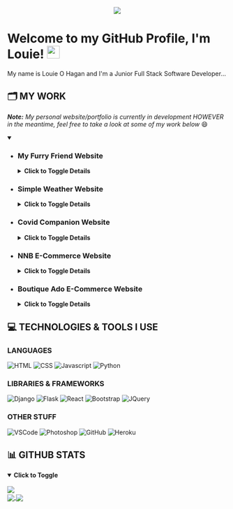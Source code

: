 <p align="center">
  <img src="https://media.giphy.com/media/xUA7aVWGYlUWCpzT7W/giphy.gif">
</p>

# Welcome to my GitHub Profile, I'm Louie! <img src="https://github.com/TheDudeThatCode/TheDudeThatCode/blob/master/Assets/Hi.gif" width="29px">

My name is Louie O Hagan and I'm a Junior Full Stack Software Developer...

## 🗂️ MY WORK
***Note:** My personal website/portfolio is currently in development HOWEVER in the meantime, feel free to take a look at some of my work below* 😄
<details open>
<summary></summary>
  <ul>
    <li>
      <h3>My Furry Friend Website</h3>
      <details>
        <summary><b>Click to Toggle Details</b></summary>
          <br>
          <a href="https://github.com/LouieOHagan/My-Furry-Friend-Website">
            <img align="center" src="https://github-readme-stats.vercel.app/api/pin/?username=LouieOHagan&repo=My-Furry-Friend-Website&theme=dark" />
          </a>
          <br>
          <a href="https://louieohagan.github.io/My-Furry-Friend-Website/">
            <img src="https://img.shields.io/badge/Check_Out-Live_Page-blueviolet?style=for-the-badge&color=0094d0"/>
          </a>
      </details>
    </li>
    <li>
      <h3>Simple Weather Website</h3>
      <details>
        <summary><b>Click to Toggle Details</b></summary>
          <br>
          <a href="https://github.com/LouieOHagan/Simple-Weather-Website">
            <img align="center" src="https://github-readme-stats.vercel.app/api/pin/?username=LouieOHagan&repo=Simple-Weather-Website&theme=dark" />
          </a>
          <br>
          <a href="https://louieohagan.github.io/Simple-Weather-Website/">
            <img src="https://img.shields.io/badge/Check_Out-Live_Page-blueviolet?style=for-the-badge&color=0094d0"/>
          </a>
      </details>
    </li>
    <li>
      <h3>Covid Companion Website</h3>
      <details>
        <summary><b>Click to Toggle Details</b></summary>
          <br>
          <a href="https://github.com/LouieOHagan/Covid-Companion-Website">
            <img align="center" src="https://github-readme-stats.vercel.app/api/pin/?username=LouieOHagan&repo=Covid-Companion-Website&theme=dark" />
          </a> 
          <br>
          <a href="https://covid-companion.herokuapp.com/">
            <img src="https://img.shields.io/badge/Check_Out-Live_Page-blueviolet?style=for-the-badge&color=0094d0"/>
          </a>
      </details>
    </li>
    <li>
      <h3>NNB E-Commerce Website</h3>
      <details>
        <summary><b>Click to Toggle Details</b></summary>
        <br>
          <a href="https://github.com/LouieOHagan/NNB-E-Commerce-Website">
            <img align="center" src="https://github-readme-stats.vercel.app/api/pin/?username=LouieOHagan&repo=NNB-E-Commerce-Website&theme=dark" />
          </a> 
          <br>
          <a href="https://nnb-store.herokuapp.com/">
            <img src="https://img.shields.io/badge/Check_Out-Live_Page-blueviolet?style=for-the-badge&color=0094d0"/>
          </a>
      </details>
    </li>
    <li>
      <h3>Boutique Ado E-Commerce Website</h3>
      <details>
        <summary><b>Click to Toggle Details</b></summary>
          <br>
          <a href="https://github.com/LouieOHagan/boutique_ado_v1">
            <img align="center" src="https://github-readme-stats.vercel.app/api/pin/?username=LouieOHagan&repo=boutique_ado_v1&theme=dark" />
          </a> 
          <br>
          <a href="https://boutique-ado-website.herokuapp.com/">
            <img src="https://img.shields.io/badge/Check_Out-Live_Page-blueviolet?style=for-the-badge&color=0094d0"/>
          </a>
      </details>
    </li>
  </ul>
</details>

## 💻 TECHNOLOGIES & TOOLS I USE
### LANGUAGES
![HTML](https://img.shields.io/badge/HTML-Language-orange?style=for-the-badge&logo=html5&logoColor=d54f2a&color=d54f2a)
![CSS](https://img.shields.io/badge/CSS-Language-orange?style=for-the-badge&logo=css3&logoColor=d54f2a&color=d54f2a)
![Javascript](https://img.shields.io/badge/Javascript-Language-orange?style=for-the-badge&logo=javascript&logoColor=d54f2a&color=d54f2a)
![Python](https://img.shields.io/badge/Python-Language-orange?style=for-the-badge&logo=python&logoColor=d54f2a&color=d54f2a)

### LIBRARIES & FRAMEWORKS
![Django](https://img.shields.io/badge/Django-Framework-blueviolet?style=for-the-badge&logo=django&logoColor=d85094&color=d85094)
![Flask](https://img.shields.io/badge/Flask-Framework-blueviolet?style=for-the-badge&logo=flask&logoColor=d85094&color=d85094)
![React](https://img.shields.io/badge/React_(Still_learning)-Library-blueviolet?style=for-the-badge&logo=react&logoColor=f1d91a&color=f1d91a)
![Bootstrap](https://img.shields.io/badge/Bootstrap-Library-blueviolet?style=for-the-badge&logo=bootstrap&logoColor=f1d91a&color=f1d91a)
![JQuery](https://img.shields.io/badge/JQuery-Library-blueviolet?style=for-the-badge&logo=jquery&logoColor=f1d91a&color=f1d91a)

### OTHER STUFF
![VSCode](https://img.shields.io/badge/VSCode-Other-blue?style=for-the-badge&logo=visual-studio&logoColor=0094d0&color=0094d0)
![Photoshop](https://img.shields.io/badge/Photoshop-Other-blue?style=for-the-badge&logo=adobe-photoshop&logoColor=0094d0&color=0094d0)
![GitHub](https://img.shields.io/badge/GitHub-Other-blue?style=for-the-badge&logo=github&logoColor=0094d0&color=0094d0)
![Heroku](https://img.shields.io/badge/Heroku-Other-blue?style=for-the-badge&logo=heroku&logoColor=0094d0&color=0094d0)

## 📊 GITHUB STATS
<details open>
  <summary><b>Click to Toggle</b></summary>
  <br>
    <a href="https://github.com/LouieOHagan/LouieOHagan">
      <img align="center" src="https://github-readme-stats.vercel.app/api/top-langs/?username=LouieOHagan&hide=html&langs_count=4&theme=dark&layout=compact" />
    </a>
  <br>
    <a href="https://github.com/LouieOHagan/Simple-Weather-Website">
      <img align="center" src="https://github-readme-stats.vercel.app/api/pin/?username=LouieOHagan&repo=Simple-Weather-Website&theme=dark" />
    </a>
    <a href="https://github.com/LouieOHagan/Covid-Companion-Website">
      <img align="center" src="https://github-readme-stats.vercel.app/api/pin/?username=LouieOHagan&repo=Covid-Companion-Website&theme=dark" />
    </a> 
</details>

<!-- Resources -->
<!-- Icons: https://simpleicons.org/ -->
<!-- Emojis: https://emojipedia.org/emoji/ -->
<!-- Shields: https://shields.io/ -->
<!-- Awesome GitHub Profile README's: https://github.com/abhisheknaiidu/awesome-github-profile-readme -->
<!-- Informative Article on GitHub README's: https://towardsdatascience.com/build-a-stunning-readme-for-your-github-profile-9b80434fe5d7 -->
